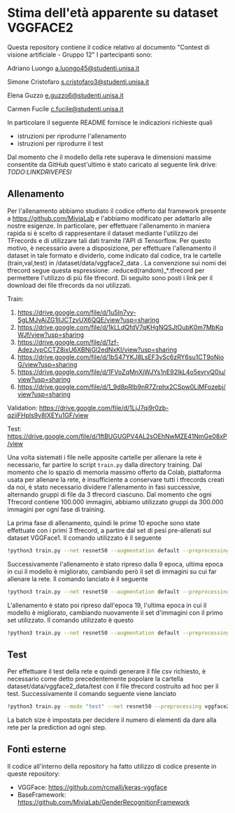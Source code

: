 # Stima dell'età apparente su dataset VGGFACE2

Questa repository contiene il codice relativo al documento "Contest di visione artificiale - Gruppo 12"
I partecipanti sono:

Adriano Luongo  a.luongo45@studenti.unisa.it

Simone Cristofaro s.cristofaro3@studenti.unisa.it

Elena Guzzo e.guzzo6@studenti.unisa.it

Carmen Fucile c.fucile@studenti.unisa.it

In particolare il seguente README fornisce le indicazioni richieste quali

- istruzioni per riprodurre l'allenamento
- istruzioni per riprodurre il test

Dal momento che il modello della rete superava le dimensioni massime consentite da GitHub quest'ultimo è stato caricato al seguente link drive:
*TODO:LINKDRIVEPESI*

## Allenamento
Per l'allenamento abbiamo studiato il codice offerto dal framework presente a  https://github.com/MiviaLab e l'abbiamo modificato per adattarlo alle nostre esigenze.
In particolare, per effettuare l'allenamento in maniera rapida si è scelto di rappresentare il dataset mediante l'utilizzo dei TFrecords e di utilizzare tali dati tramite l'API di Tensorflow. Per questo motivo, è necessario avere a disposizione, per effettuare l'allenamento il dataset in tale formato e dividerlo, come indicato dal codice, tra le cartelle (train,val,test) in /dataset/data/vggface2_data . La convenzione sui nomi dei tfrecord segue questa espressione: <partition>.reduced(random)_*.tfrecord per permettere l'utilizzo di più file tfrecord.
Di seguito sono posti i link per il download dei file tfrecords da noi utilizzati.

Train:
1) https://drive.google.com/file/d/1u5In7vy-SgLMJvAjZG1lIJCTzvUX6QQE/view?usp=sharing
2) https://drive.google.com/file/d/1kLLdQfdV7qKHgNQSJtOubK0m7MbKqWJf/view?usp=sharing
3) https://drive.google.com/file/d/1zf-AdezJvpCCTZ8ixU6XBNjGl2edNxKI/view?usp=sharing
4) https://drive.google.com/file/d/1bS47YKJ8LsEF3vSc6zRY6su1CT9oNjoG/view?usp=sharing
5) https://drive.google.com/file/d/1FVoZqMnXjWJYs1nE92lkL4o5eyrvQ0iu/view?usp=sharing
6) https://drive.google.com/file/d/1_9d8pRIb9nR7Zrphx2CSpw0LiMFozebj/view?usp=sharing

Validation:
https://drive.google.com/file/d/1LjJ7qi9r0zb-qzjiFHpls9v8IXEYu1GF/view

Test:
https://drive.google.com/file/d/1ftBUGUGPV4AL2sOEhNwMZE41NmGe08xP/view

Una volta sistemati i file nelle apposite cartelle per allenare la rete è necessario, far partire lo script <code>train.py</code> dalla directory training. 
Dal momento che lo spazio di memoria massimo offerto da Colab, piattaforma usata per allenare la rete, è insufficiente a conservare tutti i tfrecords creati da noi, è stato necessario dividere l'allenamento in fasi successive, alternando gruppi di file da 3 tfrecord ciascuno. Dal momento che ogni Tfrecord contiene 100.000 immagini, abbiamo utilizzato gruppi da 300.000 immagini per ogni fase di training.

La prima fase di allenamento, quindi le prime 10 epoche sono state effettuate con i primi 3 tfrecord, a partire dal set di pesi pre-allenati sul dataset VGGFace1. Il comando utilizzato è il seguente 
```bash
!python3 train.py --net resnet50 --augmentation default --preprocessing vggface2 --optimizer adam --pretraining vggface --batch 128 --lr 0.001 --training-epochs 10 --dir "/path/to/save/results"
```
Successivamente l'allenamento è stato ripreso dalla 9 epoca, ultima epoca in cui il modello è migliorato, cambiando però il set di immagini su cui far allenare la rete.
Il comando lanciato è il seguente
```bash
!python3 train.py --net resnet50 --augmentation default --preprocessing vggface2 --optimizer adam --resume True --resumepath 'checkpoint.09.hdf5' --batch 128 --lr 0.001 --training-epochs 20 --dir "/path/to/save/results"
```

L'allenamento è stato poi ripreso dall'epoca 19, l'ultima epoca in cui il modello è migliorato, cambiando nuovamente il set d'immagini con il primo set utilizzato. Il comando utilizzato è questo
```bash
!python3 train.py --net resnet50 --augmentation default --preprocessing vggface2 --optimizer adam --resume True --resumepath 'checkpoint.19.hdf5' --batch 128 --lr 0.0005 --training-epochs 30 --dir "/path/to/save/results"
```

## Test
Per effettuare il test della rete e quindi generare il file csv richiesto, è necessario come detto precedentemente popolare la cartella dataset/data/vggface2_data/test con il file tfrecord costruito ad hoc per il test. 
Successivamente il comando seguente viene lanciato

```bash
!python3 train.py --mode "test" --net resnet50 --preprocessing vggface2  --testweights 'checkpoint.19.hdf5' --batch 128 
```
La batch size è impostata per decidere il numero di elementi da dare alla rete per la prediction ad ogni step. 


## Fonti esterne
Il codice all'interno della repository ha fatto utilizzo di codice presente in queste repository:
* VGGFace: https://github.com/rcmalli/keras-vggface
* BaseFramework: https://github.com/MiviaLab/GenderRecognitionFramework



